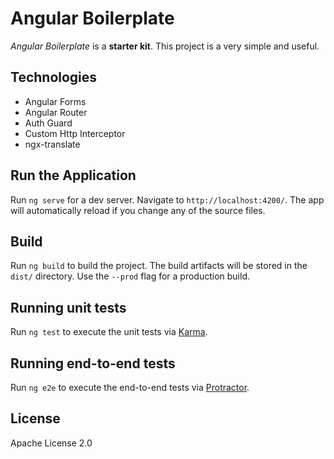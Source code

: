 # Angular Boilerplate
 *Angular Boilerplate* is a **starter kit**. This project is a very simple and useful.
 
## Technologies 
- Angular Forms
- Angular Router
- Auth Guard
- Custom Http Interceptor
- ngx-translate

## Run the Application

Run `ng serve` for a dev server. Navigate to `http://localhost:4200/`. The app will automatically reload if you change any of the source files.

## Build

Run `ng build` to build the project. The build artifacts will be stored in the `dist/` directory. Use the `--prod` flag for a production build.

## Running unit tests

Run `ng test` to execute the unit tests via [Karma](https://karma-runner.github.io).

## Running end-to-end tests

Run `ng e2e` to execute the end-to-end tests via [Protractor](http://www.protractortest.org/).

## License

Apache License 2.0
